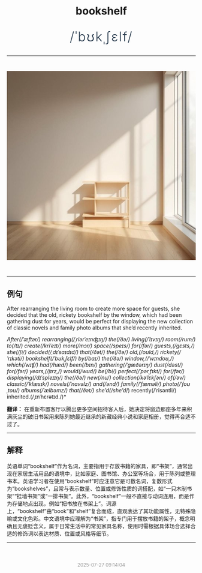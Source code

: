 <div align="center">

# bookshelf

<div style="margin: 30px 0;">
<h1 style="font-size: 2.5em; font-weight: 300; letter-spacing: 2px; margin: 0; color: #2c3e50;">
/ˈbʊkˌʃɛlf/
</h1>
</div>

</div>

---

<div align="center" style="margin: 40px 0;">

![bookshelf](images/bookshelf.png)

</div>

---

## 例句

After rearranging the living room to create more space for guests, she decided that the old, rickety bookshelf by the window, which had been gathering dust for years, would be perfect for displaying the new collection of classic novels and family photo albums that she’d recently inherited.

*After(/ˈæftər/) rearranging(/ˌriərˈeɪnʤɪŋ/) the(/ðə/) living(/ˈlɪvɪŋ/) room(/rum/) to(/tɪ/) create(/kriˈeɪt/) more(/mɔr/) space(/speɪs/) for(/fər/) guests,(/gɛsts,/) she(/ʃi/) decided(/ˌdɪˈsaɪdɪd/) that(/ðət/) the(/ðə/) old,(/oʊld,/) rickety(/ˈrɪkəti/) bookshelf(/ˈbʊkˌʃɛlf/) by(/baɪ/) the(/ðə/) window,(/ˈwɪndoʊ,/) which(/wɪʧ/) had(/hæd/) been(/bɪn/) gathering(/ˈgæðərɪŋ/) dust(/dəst/) for(/fər/) years,(/jɪrz,/) would(/wʊd/) be(/bi/) perfect(/ˈpərˌfɪkt/) for(/fər/) displaying(/dɪˈspleɪɪŋ/) the(/ðə/) new(/nu/) collection(/kəˈlɛkʃən/) of(/əv/) classic(/ˈklæsɪk/) novels(/ˈnɑvəlz/) and(/ənd/) family(/ˈfæməli/) photo(/ˈfoʊˌtoʊ/) albums(/ˈælbəmz/) that(/ðət/) she’d(/she’d*/) recently(/ˈrisəntli/) inherited.(/ˌɪnˈhɛrətɪd./)*

**翻译：** 在重新布置客厅以腾出更多空间招待客人后，她决定将窗边那座多年来积满灰尘的破旧书架用来陈列她最近继承的新藏经典小说和家庭相册，觉得再合适不过了。

---

## 解释

英语单词“bookshelf”作为名词，主要指用于存放书籍的家具，即“书架”，通常出现在家居生活用品的语境中，比如家庭、图书馆、办公室等场合，用于陈列或整理书本。英语学习者在使用“bookshelf”时应注意它是可数名词，复数形式为“bookshelves”，且常与表示数量、位置或修饰性质的词搭配，如“一只木制书架”“挂墙书架”或“一排书架”。此外，“bookshelf”一般不直接与动词连用，而是作为存储地点出现，例如“把书放在书架上”。词源上，“bookshelf”由“book”和“shelf”复合而成，直观表达了其功能属性，无特殊隐喻或文化色彩。中文语境中应理解为“书架”，指专门用于摆放书籍的架子，概念明确且无褒贬含义，属于日常生活中的常见家具名称，使用时需根据具体场合选择合适的修饰词以表达材质、位置或风格等细节。


---

<div align="center" style="margin-top: 50px;">
<small style="color: #999; font-size: 0.9em;">2025-07-27 09:14:04</small>
</div>
